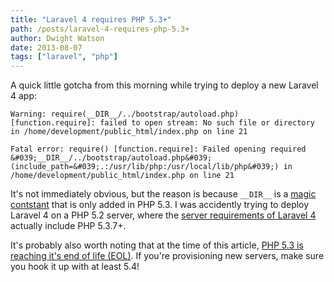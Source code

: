 ```yaml
---
title: "Laravel 4 requires PHP 5.3+"
path: /posts/laravel-4-requires-php-5.3+
author: Dwight Watson
date: 2013-08-07
tags: ["laravel", "php"]
---
```


A quick little gotcha from this morning while trying to deploy a new Laravel 4 app:

    Warning: require(__DIR__/../bootstrap/autoload.php) [function.require]: failed to open stream: No such file or directory in /home/development/public_html/index.php on line 21

    Fatal error: require() [function.require]: Failed opening required &#039;__DIR__/../bootstrap/autoload.php&#039; (include_path=&#039;.:/usr/lib/php:/usr/local/lib/php&#039;) in /home/development/public_html/index.php on line 21

It&#039;s not immediately obvious, but the reason is because `__DIR__` is a [magic contstant](http://php.net/manual/en/language.constants.predefined.php) that is only added in PHP 5.3. I was accidently trying to deploy Laravel 4 on a PHP 5.2 server, where the [server requirements of Laravel 4](http://laravel.com/docs/installation#server-requirements) actually include PHP 5.3.7+.

It&#039;s probably also worth noting that at the time of this article, [PHP 5.3 is reaching it&#039;s end of life (EOL)](http://php.net/archive/2013.php#id2013-07-11-1). If you&#039;re provisioning new servers, make sure you hook it up with at least 5.4!
